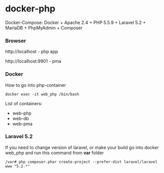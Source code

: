 # docker-php
Docker-Compose: Docker + Apache 2.4 + PHP 5.5.9 + Laravel 5.2 + MariaDB + PhpMyAdmin + Composer

### Browser
http://localhost - php app

http://localhost:9901 - pma 

### Docker
How to go into php-container

`docker exec -it web_php /bin/bash`

List of containers:
* web-php
* web-db
* web-pma

### Laravel 5.2
If you need to change version of laravel, or make your build go into docker web_php and run this command from **var** folder

`/var# php composer.phar create-project --prefer-dist laravel/laravel www "5.2.*"`
